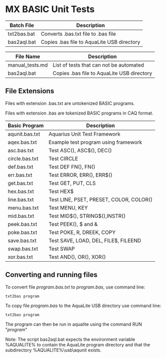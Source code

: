 # MX BASIC Unit Tests

| Batch File  | Description                                |
| ----------- | ---------------------------------          |
| txt2bas.bat | Converts .bas.txt file to .bas file        |
| bas2aql.bat | Copies .bas file to AquaLite USB directory |

| File Name       | Description                                |
| --------------- | ---------------------------------          |
| manual_tests.md | List of tests that can not be automated    |
| bas2aql.bat | Copies .bas file to AquaLite USB directory |


## File Extensions

Files with extension .bas.txt are untokenized BASIC programs.

Files with extension .bas are tokenized BASIC programs in CAQ format.

| Basic Program  | Description                             |
| -------------- | --------------------------------------- |
| aqunit.bas.txt | Aquarius Unit Test Framework            |
| aqex.bas.txt   | Example test program using framework    |
| asc.bas.txt    | Test ASC(), ASC$(), DEC()               |
| circle.bas.txt | Test CIRCLE                               |
| def.bas.txt    | Test DEF FN(), FN()                     |
| err.bas.txt    | Test ERROR, ERR(), ERR$()               |
| get.bas.txt    | Test GET, PUT, CLS                      |
| hex.bas.txt    | Test HEX$                               |
| line.bas.txt   | Test LINE, PSET, PRESET, COLOR, COLOR() |
| menu.bas.txt   | Test MENU, KEY                          |
| mid.bas.txt    | Test MID$(), STRING\$(),INSTR()         |
| peek.bas.txt   | Test PEEK(), $ and &                    |
| poke.bas.txt   | Test POKE, R, DREEK, COPY               |
| save.bas.txt   | Test SAVE, LOAD, DEL, FILE$, FILEEND    |
| swap.bas.txt   | Test SWAP                               |
| xor.bas.txt    | Test AND(), OR(), XOR()                 |

## Converting and running files

To convert file *program.bas.txt* to *program.bas*, use command line:

    txt2bas program

To copy file *program.bas* to the AquaLite USB directory use command line:

    txt2bas program

The program can then be run in aqualite using the command RUN "*program*"

Note: The script bas2aql.bat expects the environment variable %AQUALITE%
to contain the AquaLite program directory and that the subdirectory 
%AQUALITE%\usb\aqunit exists.
